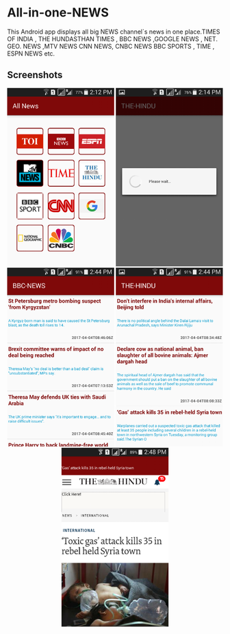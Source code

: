 # All-in-one-NEWS
This Android app displays all big NEWS channel`s news in one place.TIMES OF INDIA , THE HUNDASTHAN TIMES ,
BBC NEWS ,GOOGLE NEWS , NET. GEO. NEWS ,MTV NEWS CNN NEWS, CNBC NEWS BBC SPORTS , TIME , ESPN NEWS etc.

## Screenshots
<p align="center">
<img src="https://github.com/nkkumawat/All-in-one-NEWS/raw/master/screenshots/Screenshot_2017-04-04-14-12-45.png" width="250">
<img src="https://github.com/nkkumawat/All-in-one-NEWS/raw/master/screenshots/Screenshot_2017-04-04-14-14-24.png" width="250">
<img src="https://github.com/nkkumawat/All-in-one-NEWS/raw/master/screenshots/Screenshot_2017-04-04-14-44-28.png" width="250">
<img src="https://github.com/nkkumawat/All-in-one-NEWS/raw/master/screenshots/Screenshot_2017-04-04-14-44-36.png" width="250">

<img src="https://github.com/nkkumawat/All-in-one-NEWS/raw/master/screenshots/Screenshot_2017-04-04-14-48-22.png" width="250">
</p>
